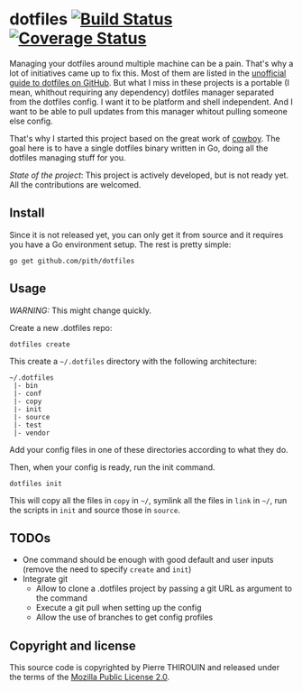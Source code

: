 dotfiles [![Build Status](https://travis-ci.org/pith/dotfiles.svg)](https://travis-ci.org/pith/dotfiles) [![Coverage Status](https://coveralls.io/repos/pith/dotfiles/badge.svg?branch=master)](https://coveralls.io/r/pith/dotfiles?branch=master)
========

Managing your dotfiles around multiple machine can be a pain. That's why a lot of initiatives came up to fix this. Most of them are listed in the [unofficial guide to dotfiles on GitHub](https://dotfiles.github.io/). But what I miss in these projects is a portable (I mean, whithout requiring any dependency) dotfiles manager separated from the dotfiles config. I want it to be platform and shell independent. And I want to be able to pull updates from this manager whitout pulling someone else config.

That's why I started this project based on the great work of [cowboy](https://github.com/cowboy/dotfiles). The goal here is to have a single dotfiles binary written in Go, doing all the dotfiles managing stuff for you.

*State of the project*: This project is actively developed, but is not ready yet. All the contributions are welcomed.

## Install

Since it is not released yet, you can only get it from source and it requires you have a Go environment setup. The rest is pretty simple:

    go get github.com/pith/dotfiles

## Usage

*WARNING:* This might change quickly.

Create a new .dotfiles repo:

    dotfiles create

This create a `~/.dotfiles` directory with the following architecture:

    ~/.dotfiles
     |- bin
     |- conf
     |- copy
     |- init
     |- source
     |- test
     |- vendor

Add your config files in one of these directories according to what they do.

Then, when your config is ready, run the init command.

    dotfiles init

This will copy all the files in `copy` in `~/`, symlink all the files in `link` in `~/`, run the scripts in `init` and source those in `source`.

## TODOs

* One command should be enough with good default and user inputs (remove the need to specify `create` and `init`)
* Integrate git
  - Allow to clone a .dotfiles project by passing a git URL as argument to the command
  - Execute a git pull when setting up the config
  - Allow the use of branches to get config profiles

## Copyright and license
This source code is copyrighted by Pierre THIROUIN and released under the terms of the [Mozilla Public License 2.0](LICENSE).

